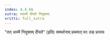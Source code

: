 ```yaml
---
index: 4.4.66
sutra: तदस्मै दीयते नियुक्तम्
vritti: full_sutra
---
```


"तत् अस्मै नियुक्तम् दीयते" (इति) समर्थानाम् प्रथमात् परः ठक् प्रत्ययः 